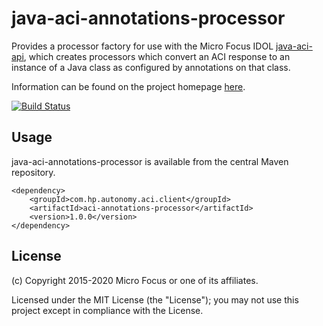 # java-aci-annotations-processor

Provides a processor factory for use with the Micro Focus IDOL [java-aci-api](http://microfocus-idol.github.io/java-aci-api-ng), which 
creates processors which convert an ACI response to an instance of a Java class as configured by annotations on that class.

Information can be found on the project homepage [here](http://microfocus-idol.github.io/java-aci-annotations-processor).

[![Build Status](https://travis-ci.org/microfocus-idol/java-aci-annotations-processor.svg?branch=master)](https://travis-ci.org/microfocus-idol/java-aci-annotations-processor)

## Usage
java-aci-annotations-processor is available from the central Maven repository.

    <dependency>
        <groupId>com.hp.autonomy.aci.client</groupId>
        <artifactId>aci-annotations-processor</artifactId>
        <version>1.0.0</version>
    </dependency>

## License

(c) Copyright 2015-2020 Micro Focus or one of its affiliates.

Licensed under the MIT License (the "License"); you may not use this project except in compliance with the License.
